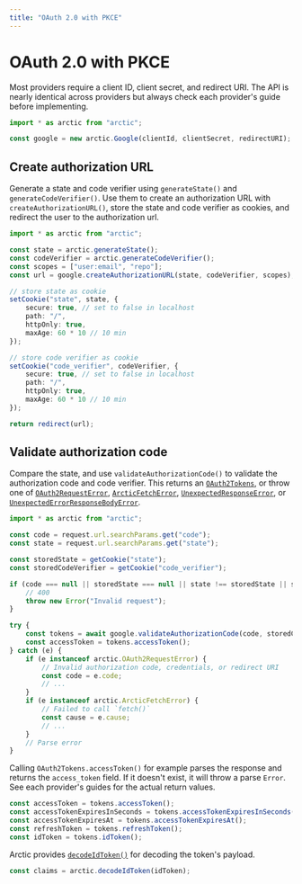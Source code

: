 ```yaml
---
title: "OAuth 2.0 with PKCE"
---
```


# OAuth 2.0 with PKCE

Most providers require a client ID, client secret, and redirect URI. The API is nearly identical across providers but always check each provider's guide before implementing.

```ts
import * as arctic from "arctic";

const google = new arctic.Google(clientId, clientSecret, redirectURI);
```

## Create authorization URL

Generate a state and code verifier using `generateState()` and `generateCodeVerifier()`. Use them to create an authorization URL with `createAuthorizationURL()`, store the state and code verifier as cookies, and redirect the user to the authorization url.

```ts
import * as arctic from "arctic";

const state = arctic.generateState();
const codeVerifier = arctic.generateCodeVerifier();
const scopes = ["user:email", "repo"];
const url = google.createAuthorizationURL(state, codeVerifier, scopes);

// store state as cookie
setCookie("state", state, {
	secure: true, // set to false in localhost
	path: "/",
	httpOnly: true,
	maxAge: 60 * 10 // 10 min
});

// store code verifier as cookie
setCookie("code_verifier", codeVerifier, {
	secure: true, // set to false in localhost
	path: "/",
	httpOnly: true,
	maxAge: 60 * 10 // 10 min
});

return redirect(url);
```

## Validate authorization code

Compare the state, and use `validateAuthorizationCode()` to validate the authorization code and code verifier. This returns an [`OAuth2Tokens`](/reference/main/OAuth2Tokens), or throw one of [`OAuth2RequestError`](/reference/main/OAuth2RequestError), [`ArcticFetchError`](/reference/main/ArcticFetchError), [`UnexpectedResponseError`](/reference/main/UnexpectedResponseError), or [`UnexpectedErrorResponseBodyError`](/reference/main/UnexpectedErrorResponseBodyError).

```ts
import * as arctic from "arctic";

const code = request.url.searchParams.get("code");
const state = request.url.searchParams.get("state");

const storedState = getCookie("state");
const storedCodeVerifier = getCookie("code_verifier");

if (code === null || storedState === null || state !== storedState || storedCodeVerifier === null) {
	// 400
	throw new Error("Invalid request");
}

try {
	const tokens = await google.validateAuthorizationCode(code, storedCodeVerifier);
	const accessToken = tokens.accessToken();
} catch (e) {
	if (e instanceof arctic.OAuth2RequestError) {
		// Invalid authorization code, credentials, or redirect URI
		const code = e.code;
		// ...
	}
	if (e instanceof arctic.ArcticFetchError) {
		// Failed to call `fetch()`
		const cause = e.cause;
		// ...
	}
	// Parse error
}
```

Calling `OAuth2Tokens.accessToken()` for example parses the response and returns the `access_token` field. If it doesn't exist, it will throw a parse `Error`. See each provider's guides for the actual return values.

```ts
const accessToken = tokens.accessToken();
const accessTokenExpiresInSeconds = tokens.accessTokenExpiresInSeconds();
const accessTokenExpiresAt = tokens.accessTokenExpiresAt();
const refreshToken = tokens.refreshToken();
const idToken = tokens.idToken();
```

Arctic provides [`decodeIdToken()`](/reference/main/decodeIdToken) for decoding the token's payload.

```ts
const claims = arctic.decodeIdToken(idToken);
```
